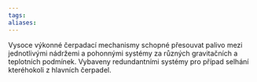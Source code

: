 ```yaml
---
tags: 
aliases:
---
```


Vysoce výkonné čerpadací mechanismy schopné přesouvat palivo mezi jednotlivými nádržemi a pohonnými systémy za různých gravitačních a teplotních podmínek. Vybaveny redundantními systémy pro případ selhání kteréhokoli z hlavních čerpadel.